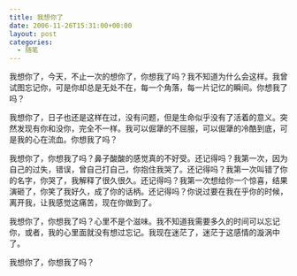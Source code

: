 ```yaml
---
title: 我想你了
date: 2006-11-26T15:31:00+00:00
layout: post
categories:
  - 随笔
---
```


我想你了，今天，不止一次的想你了，你想我了吗？我不知道为什么会这样。我曾试图忘记你，可是你却总是无处不在，每一个角落，每一片记忆的瞬间。你想我了吗？

我想你了，日子也还是这样在过，没有问题，但是生命似乎没有了活着的意义。突然发现有你和没你，完全不一样。我可以倔犟的不屈服，可以倔犟的冷酷到底，可是我的心在流血。你想我了吗？

我想你了，你想我了吗？鼻子酸酸的感觉真的不好受。还记得吗？我第一次，因为自己的过失，错误，曾自己打自己，你抱住我哭了。还记得吗？我第一次叫错了你的名字，你哭了，我解释了很久很久。还记得吗？我第一次想给你一个惊喜，结果演砸了，你笑了我好久，成了你的话柄。还记得吗？你说过要在我在乎你的时候，离开我，让我感觉这痛苦，现在你做到了。

我想你了，你想我了吗？心里不是个滋味。我不知道我需要多久的时间可以忘记你，或者，我的心里面就没有想过忘记。我现在迷茫了，迷茫于这感情的漩涡中了。

我想你了，你想我了吗？